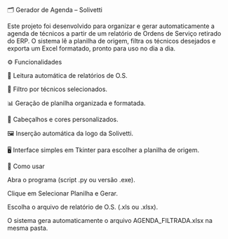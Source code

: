 🗂️ Gerador de Agenda – Solivetti

Este projeto foi desenvolvido para organizar e gerar automaticamente a agenda de técnicos a partir de um relatório de Ordens de Serviço retirado do ERP.
O sistema lê a planilha de origem, filtra os técnicos desejados e exporta um Excel formatado, pronto para uso no dia a dia.

⚙️ Funcionalidades

📑 Leitura automática de relatórios de O.S.

👷 Filtro por técnicos selecionados.

📊 Geração de planilha organizada e formatada.

🎨 Cabeçalhos e cores personalizados.

🖼️ Inserção automática da logo da Solivetti.

🖥️ Interface simples em Tkinter para escolher a planilha de origem.

🚀 Como usar

Abra o programa (script .py ou versão .exe).

Clique em Selecionar Planilha e Gerar.

Escolha o arquivo de relatório de O.S. (.xls ou .xlsx).

O sistema gera automaticamente o arquivo AGENDA_FILTRADA.xlsx na mesma pasta.
